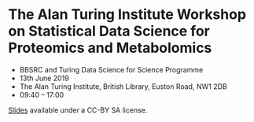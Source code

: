 # The Alan Turing Institute Workshop on Statistical Data Science for Proteomics and Metabolomics

- BBSRC and Turing Data Science for Science Programme
- 13th June 2019
- The Alan Turing Institute, British Library, Euston Road, NW1 2DB
- 09:40 – 17:00

[Slides](https://github.com/lgatto/2019_06_13_StatDS_Turing/blob/master/slides.pdf)
available under a CC-BY SA license.
